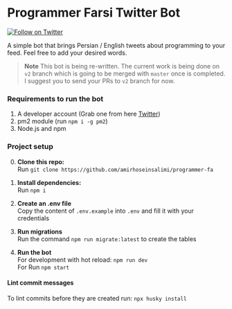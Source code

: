 # Programmer Farsi Twitter Bot 

[![Follow on Twitter](http://img.shields.io/twitter/follow/programmer_fa.svg?label=follow+@programmer_fa)](https://twitter.com/programmer_fa)

<p></p>

A simple bot that brings Persian / English tweets about programming to your feed.
Feel free to add your desired words.

> **Note**
> This bot is being re-written. The current work is being done on `v2` branch which is going to be merged with `master` once is completed. I suggest you to send your PRs to `v2` branch for now.

### Requirements to run the bot

1. A developer account (Grab one from here [Twitter](https://developer.twitter.com/)) 
2. pm2 module (run `npm i -g pm2`)
3. Node.js and npm

### Project setup

0. **Clone this repo:**\
Run `git clone https://github.com/amirhoseinsalimi/programmer-fa`

1. **Install dependencies:**\
Run `npm i`

2. **Create an .env file**\
Copy the content of `.env.example` into `.env` and fill it with your credentials

3. **Run migrations**\
Run the command `npm run migrate:latest` to create the tables

4. **Run the bot**\
For development with hot reload: `npm run dev`\
For Run `npm start`

#### Lint commit messages

To lint commits before they are created run: `npx husky install`
